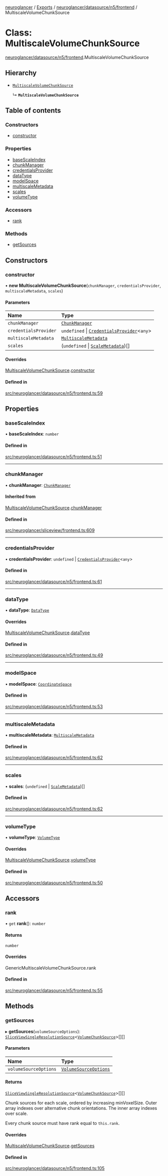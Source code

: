 [neuroglancer](../README.md) / [Exports](../modules.md) / [neuroglancer/datasource/n5/frontend](../modules/neuroglancer_datasource_n5_frontend.md) / MultiscaleVolumeChunkSource

# Class: MultiscaleVolumeChunkSource

[neuroglancer/datasource/n5/frontend](../modules/neuroglancer_datasource_n5_frontend.md).MultiscaleVolumeChunkSource

## Hierarchy

- [`MultiscaleVolumeChunkSource`](neuroglancer_sliceview_volume_frontend.MultiscaleVolumeChunkSource.md)

  ↳ **`MultiscaleVolumeChunkSource`**

## Table of contents

### Constructors

- [constructor](neuroglancer_datasource_n5_frontend.MultiscaleVolumeChunkSource.md#constructor)

### Properties

- [baseScaleIndex](neuroglancer_datasource_n5_frontend.MultiscaleVolumeChunkSource.md#basescaleindex)
- [chunkManager](neuroglancer_datasource_n5_frontend.MultiscaleVolumeChunkSource.md#chunkmanager)
- [credentialsProvider](neuroglancer_datasource_n5_frontend.MultiscaleVolumeChunkSource.md#credentialsprovider)
- [dataType](neuroglancer_datasource_n5_frontend.MultiscaleVolumeChunkSource.md#datatype)
- [modelSpace](neuroglancer_datasource_n5_frontend.MultiscaleVolumeChunkSource.md#modelspace)
- [multiscaleMetadata](neuroglancer_datasource_n5_frontend.MultiscaleVolumeChunkSource.md#multiscalemetadata)
- [scales](neuroglancer_datasource_n5_frontend.MultiscaleVolumeChunkSource.md#scales)
- [volumeType](neuroglancer_datasource_n5_frontend.MultiscaleVolumeChunkSource.md#volumetype)

### Accessors

- [rank](neuroglancer_datasource_n5_frontend.MultiscaleVolumeChunkSource.md#rank)

### Methods

- [getSources](neuroglancer_datasource_n5_frontend.MultiscaleVolumeChunkSource.md#getsources)

## Constructors

### constructor

• **new MultiscaleVolumeChunkSource**(`chunkManager`, `credentialsProvider`, `multiscaleMetadata`, `scales`)

#### Parameters

| Name | Type |
| :------ | :------ |
| `chunkManager` | [`ChunkManager`](neuroglancer_chunk_manager_frontend.ChunkManager.md) |
| `credentialsProvider` | `undefined` \| [`CredentialsProvider`](neuroglancer_credentials_provider.CredentialsProvider.md)<`any`\> |
| `multiscaleMetadata` | [`MultiscaleMetadata`](../interfaces/neuroglancer_datasource_n5_frontend._internal_.MultiscaleMetadata.md) |
| `scales` | (`undefined` \| [`ScaleMetadata`](neuroglancer_datasource_n5_frontend._internal_.ScaleMetadata.md))[] |

#### Overrides

[MultiscaleVolumeChunkSource](neuroglancer_sliceview_volume_frontend.MultiscaleVolumeChunkSource.md).[constructor](neuroglancer_sliceview_volume_frontend.MultiscaleVolumeChunkSource.md#constructor)

#### Defined in

[src/neuroglancer/datasource/n5/frontend.ts:59](https://github.com/ActiveBrainAtlas2/neuroglancer/blob/91617476/src/neuroglancer/datasource/n5/frontend.ts#L59)

## Properties

### baseScaleIndex

• **baseScaleIndex**: `number`

#### Defined in

[src/neuroglancer/datasource/n5/frontend.ts:51](https://github.com/ActiveBrainAtlas2/neuroglancer/blob/91617476/src/neuroglancer/datasource/n5/frontend.ts#L51)

___

### chunkManager

• **chunkManager**: [`ChunkManager`](neuroglancer_chunk_manager_frontend.ChunkManager.md)

#### Inherited from

[MultiscaleVolumeChunkSource](neuroglancer_sliceview_volume_frontend.MultiscaleVolumeChunkSource.md).[chunkManager](neuroglancer_sliceview_volume_frontend.MultiscaleVolumeChunkSource.md#chunkmanager)

#### Defined in

[src/neuroglancer/sliceview/frontend.ts:609](https://github.com/ActiveBrainAtlas2/neuroglancer/blob/91617476/src/neuroglancer/sliceview/frontend.ts#L609)

___

### credentialsProvider

• **credentialsProvider**: `undefined` \| [`CredentialsProvider`](neuroglancer_credentials_provider.CredentialsProvider.md)<`any`\>

#### Defined in

[src/neuroglancer/datasource/n5/frontend.ts:61](https://github.com/ActiveBrainAtlas2/neuroglancer/blob/91617476/src/neuroglancer/datasource/n5/frontend.ts#L61)

___

### dataType

• **dataType**: [`DataType`](../enums/neuroglancer_util_data_type.DataType.md)

#### Overrides

[MultiscaleVolumeChunkSource](neuroglancer_sliceview_volume_frontend.MultiscaleVolumeChunkSource.md).[dataType](neuroglancer_sliceview_volume_frontend.MultiscaleVolumeChunkSource.md#datatype)

#### Defined in

[src/neuroglancer/datasource/n5/frontend.ts:49](https://github.com/ActiveBrainAtlas2/neuroglancer/blob/91617476/src/neuroglancer/datasource/n5/frontend.ts#L49)

___

### modelSpace

• **modelSpace**: [`CoordinateSpace`](../interfaces/neuroglancer_coordinate_transform.CoordinateSpace.md)

#### Defined in

[src/neuroglancer/datasource/n5/frontend.ts:53](https://github.com/ActiveBrainAtlas2/neuroglancer/blob/91617476/src/neuroglancer/datasource/n5/frontend.ts#L53)

___

### multiscaleMetadata

• **multiscaleMetadata**: [`MultiscaleMetadata`](../interfaces/neuroglancer_datasource_n5_frontend._internal_.MultiscaleMetadata.md)

#### Defined in

[src/neuroglancer/datasource/n5/frontend.ts:62](https://github.com/ActiveBrainAtlas2/neuroglancer/blob/91617476/src/neuroglancer/datasource/n5/frontend.ts#L62)

___

### scales

• **scales**: (`undefined` \| [`ScaleMetadata`](neuroglancer_datasource_n5_frontend._internal_.ScaleMetadata.md))[]

#### Defined in

[src/neuroglancer/datasource/n5/frontend.ts:62](https://github.com/ActiveBrainAtlas2/neuroglancer/blob/91617476/src/neuroglancer/datasource/n5/frontend.ts#L62)

___

### volumeType

• **volumeType**: [`VolumeType`](../enums/neuroglancer_sliceview_volume_base.VolumeType.md)

#### Overrides

[MultiscaleVolumeChunkSource](neuroglancer_sliceview_volume_frontend.MultiscaleVolumeChunkSource.md).[volumeType](neuroglancer_sliceview_volume_frontend.MultiscaleVolumeChunkSource.md#volumetype)

#### Defined in

[src/neuroglancer/datasource/n5/frontend.ts:50](https://github.com/ActiveBrainAtlas2/neuroglancer/blob/91617476/src/neuroglancer/datasource/n5/frontend.ts#L50)

## Accessors

### rank

• `get` **rank**(): `number`

#### Returns

`number`

#### Overrides

GenericMultiscaleVolumeChunkSource.rank

#### Defined in

[src/neuroglancer/datasource/n5/frontend.ts:55](https://github.com/ActiveBrainAtlas2/neuroglancer/blob/91617476/src/neuroglancer/datasource/n5/frontend.ts#L55)

## Methods

### getSources

▸ **getSources**(`volumeSourceOptions`): [`SliceViewSingleResolutionSource`](../interfaces/neuroglancer_sliceview_frontend.SliceViewSingleResolutionSource.md)<[`VolumeChunkSource`](neuroglancer_sliceview_volume_frontend.VolumeChunkSource.md)\>[][]

#### Parameters

| Name | Type |
| :------ | :------ |
| `volumeSourceOptions` | [`VolumeSourceOptions`](../interfaces/neuroglancer_sliceview_volume_base.VolumeSourceOptions.md) |

#### Returns

[`SliceViewSingleResolutionSource`](../interfaces/neuroglancer_sliceview_frontend.SliceViewSingleResolutionSource.md)<[`VolumeChunkSource`](neuroglancer_sliceview_volume_frontend.VolumeChunkSource.md)\>[][]

Chunk sources for each scale, ordered by increasing minVoxelSize.  Outer array indexes
over alternative chunk orientations.  The inner array indexes over scale.

Every chunk source must have rank equal to `this.rank`.

#### Overrides

[MultiscaleVolumeChunkSource](neuroglancer_sliceview_volume_frontend.MultiscaleVolumeChunkSource.md).[getSources](neuroglancer_sliceview_volume_frontend.MultiscaleVolumeChunkSource.md#getsources)

#### Defined in

[src/neuroglancer/datasource/n5/frontend.ts:105](https://github.com/ActiveBrainAtlas2/neuroglancer/blob/91617476/src/neuroglancer/datasource/n5/frontend.ts#L105)
